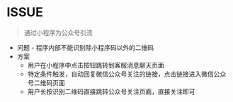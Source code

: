 # ISSUE

> 通过小程序为公众号引流

* 问题 - 程序内部不能识别除小程序码以外的二维码
* 方案
  * 用户在小程序中点击按钮跳转到客服消息聊天页面
  * 特定条件触发，自动回复微信公众号关注的链接，点击链接进入微信公众号二维码页面
  * 用户长按识别二维码直接跳转公众号关注页面，直接关注即可
